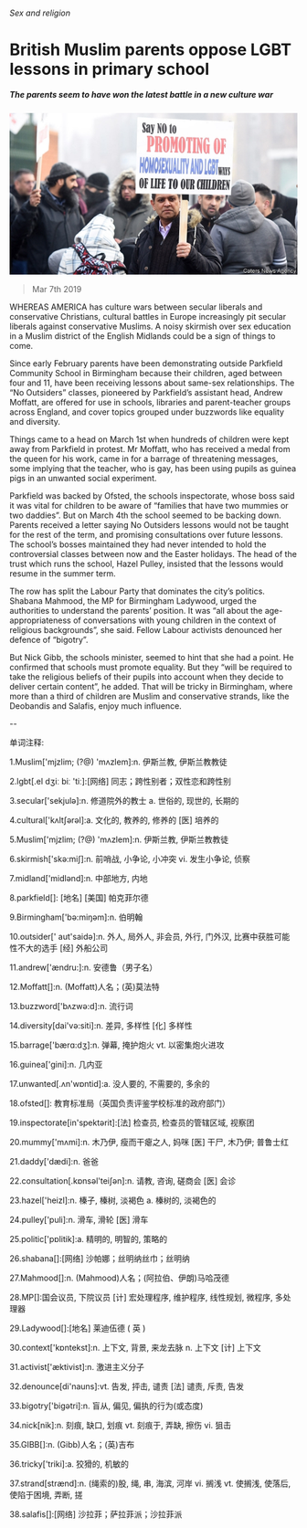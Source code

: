###### Sex and religion

# British Muslim parents oppose LGBT lessons in primary school 

##### The parents seem to have won the latest battle in a new culture war 

![image](images/20190309_BRP006.jpg) 

> Mar 7th 2019 

WHEREAS AMERICA has culture wars between secular liberals and conservative Christians, cultural battles in Europe increasingly pit secular liberals against conservative Muslims. A noisy skirmish over sex education in a Muslim district of the English Midlands could be a sign of things to come. 

Since early February parents have been demonstrating outside Parkfield Community School in Birmingham because their children, aged between four and 11, have been receiving lessons about same-sex relationships. The “No Outsiders” classes, pioneered by Parkfield’s assistant head, Andrew Moffatt, are offered for use in schools, libraries and parent-teacher groups across England, and cover topics grouped under buzzwords like equality and diversity. 

Things came to a head on March 1st when hundreds of children were kept away from Parkfield in protest. Mr Moffatt, who has received a medal from the queen for his work, came in for a barrage of threatening messages, some implying that the teacher, who is gay, has been using pupils as guinea pigs in an unwanted social experiment. 

Parkfield was backed by Ofsted, the schools inspectorate, whose boss said it was vital for children to be aware of “families that have two mummies or two daddies”. But on March 4th the school seemed to be backing down. Parents received a letter saying No Outsiders lessons would not be taught for the rest of the term, and promising consultations over future lessons. The school’s bosses maintained they had never intended to hold the controversial classes between now and the Easter holidays. The head of the trust which runs the school, Hazel Pulley, insisted that the lessons would resume in the summer term. 

The row has split the Labour Party that dominates the city’s politics. Shabana Mahmood, the MP for Birmingham Ladywood, urged the authorities to understand the parents’ position. It was “all about the age-appropriateness of conversations with young children in the context of religious backgrounds”, she said. Fellow Labour activists denounced her defence of “bigotry”. 

But Nick Gibb, the schools minister, seemed to hint that she had a point. He confirmed that schools must promote equality. But they “will be required to take the religious beliefs of their pupils into account when they decide to deliver certain content”, he added. That will be tricky in Birmingham, where more than a third of children are Muslim and conservative strands, like the Deobandis and Salafis, enjoy much influence. 

-- 

 单词注释:

1.Muslim['mjzlim; (?@) 'mʌzlem]:n. 伊斯兰教, 伊斯兰教教徒 

2.lgbt[.el dʒiː biː 'tiː]:[网络] 同志；跨性别者；双性恋和跨性别 

3.secular['sekjulә]:n. 修道院外的教士 a. 世俗的, 现世的, 长期的 

4.cultural['kʌltʃәrәl]:a. 文化的, 教养的, 修养的 [医] 培养的 

5.Muslim['mjzlim; (?@) 'mʌzlem]:n. 伊斯兰教, 伊斯兰教教徒 

6.skirmish['skә:miʃ]:n. 前哨战, 小争论, 小冲突 vi. 发生小争论, 侦察 

7.midland['midlәnd]:n. 中部地方, 内地 

8.parkfield[]: [地名] [美国] 帕克菲尔德 

9.Birmingham['bә:miŋәm]:n. 伯明翰 

10.outsider[' aut'saidә]:n. 外人, 局外人, 非会员, 外行, 门外汉, 比赛中获胜可能性不大的选手 [经] 外船公司 

11.andrew['ændru:]:n. 安德鲁（男子名） 

12.Moffatt[]:n. (Moffatt)人名；(英)莫法特 

13.buzzword['bʌzwә:d]:n. 流行词 

14.diversity[dai'vә:siti]:n. 差异, 多样性 [化] 多样性 

15.barrage['bærɑ:dʒ]:n. 弹幕, 掩护炮火 vt. 以密集炮火进攻 

16.guinea['gini]:n. 几内亚 

17.unwanted[.ʌn'wɒntid]:a. 没人要的, 不需要的, 多余的 

18.ofsted[]: 教育标准局（英国负责评鉴学校标准的政府部门） 

19.inspectorate[in'spektәrit]:[法] 检查员, 检查员的管辖区域, 视察团 

20.mummy['mʌmi]:n. 木乃伊, 瘦而干瘪之人, 妈咪 [医] 干尸, 木乃伊; 普鲁士红 

21.daddy['dædi]:n. 爸爸 

22.consultation[.kɒnsәl'teiʃәn]:n. 请教, 咨询, 磋商会 [医] 会诊 

23.hazel['heizl]:n. 榛子, 榛树, 淡褐色 a. 榛树的, 淡褐色的 

24.pulley['puli]:n. 滑车, 滑轮 [医] 滑车 

25.politic['pɒlitik]:a. 精明的, 明智的, 策略的 

26.shabana[]:[网络] 沙帕娜；丝明纳丝巾；丝明纳 

27.Mahmood[]:n. (Mahmood)人名；(阿拉伯、伊朗)马哈茂德 

28.MP[]:国会议员, 下院议员 [计] 宏处理程序, 维护程序, 线性规划, 微程序, 多处理器 

29.Ladywood[]:[地名] 莱迪伍德 ( 英 ) 

30.context['kɒntekst]:n. 上下文, 背景, 来龙去脉 n. 上下文 [计] 上下文 

31.activist['æktivist]:n. 激进主义分子 

32.denounce[di'nauns]:vt. 告发, 抨击, 谴责 [法] 谴责, 斥责, 告发 

33.bigotry['bigәtri]:n. 盲从, 偏见, 偏执的行为(或态度) 

34.nick[nik]:n. 刻痕, 缺口, 划痕 vt. 刻痕于, 弄缺, 擦伤 vi. 狙击 

35.GIBB[]:n. (Gibb)人名；(英)吉布 

36.tricky['triki]:a. 狡猾的, 机敏的 

37.strand[strænd]:n. (绳索的)股, 绳, 串, 海滨, 河岸 vi. 搁浅 vt. 使搁浅, 使落后, 使陷于困境, 弄断, 搓 

38.salafis[]:[网络] 沙拉菲；萨拉菲派；沙拉菲派 

